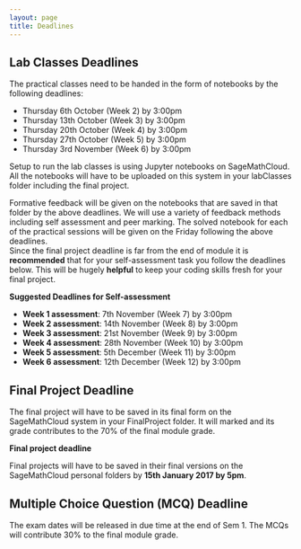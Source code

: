 ```yaml
---
layout: page
title: Deadlines
---
```


## Lab Classes Deadlines

The practical classes need to be handed in the form of notebooks by the following deadlines:

* Thursday 6th October (Week 2) by 3:00pm
* Thursday 13th October (Week 3) by 3:00pm
* Thursday 20th October (Week 4) by 3:00pm
* Thursday 27th October (Week 5) by 3:00pm
* Thursday 3rd November (Week 6) by 3:00pm

Setup to run the lab classes is using Jupyter notebooks on SageMathCloud.
All the notebooks will have to be uploaded on this system in your labClasses folder including the final project.

Formative feedback will be given on the notebooks that are saved in that folder by the above deadlines. We will use a variety of feedback methods including self assessment and peer marking. The solved notebook for each of the practical sessions will be given on the Friday following the above deadlines.  
Since the final project deadline is far from the end of module it is **recommended** that for your self-assessment task you follow the deadlines below. This will be hugely **helpful** to keep your coding skills fresh for your final project.  


**Suggested Deadlines for Self-assessment**
* **Week 1 assessment**: 7th November (Week 7) by 3:00pm
* **Week 2 assessment**: 14th November (Week 8) by 3:00pm
* **Week 3 assessment**: 21st November (Week 9) by 3:00pm
* **Week 4 assessment**: 28th November (Week 10) by 3:00pm
* **Week 5 assessment**: 5th December (Week 11) by 3:00pm
* **Week 6 assessment**: 12th December (Week 12) by 3:00pm


## Final Project Deadline

The final project will have to be saved in its final form on the SageMathCloud system in your FinalProject folder. It will marked and its grade contributes to the 70% of the final module grade.


**Final project deadline** 

Final projects will have to be saved in their final versions on the SageMathCloud personal folders by **15th January 2017 by 5pm**. 


## Multiple Choice Question (MCQ) Deadline

The exam dates will be released in due time at the end of Sem 1. 
The MCQs will contribute 30% to the final module grade.


